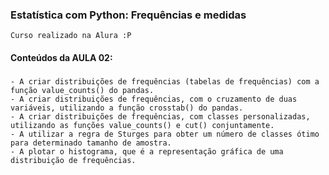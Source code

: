 ### Estatística com Python: Frequências e medidas
    Curso realizado na Alura :P

#### Conteúdos da AULA 02:

###
    - A criar distribuições de frequências (tabelas de frequências) com a função value_counts() do pandas.
    - A criar distribuições de frequências, com o cruzamento de duas variáveis, utilizando a função crosstab() do pandas.
    - A criar distribuições de frequências, com classes personalizadas, utilizando as funções value_counts() e cut() conjuntamente.
    - A utilizar a regra de Sturges para obter um número de classes ótimo para determinado tamanho de amostra.
    - A plotar o histograma, que é a representação gráfica de uma distribuição de frequências.
